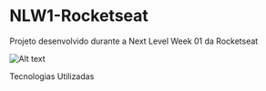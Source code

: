 # NLW1-Rocketseat
Projeto desenvolvido durante a Next Level Week 01 da Rocketseat

![Alt text](cape.jpg?raw=true "Optional Title")

Tecnologias Utilizadas
